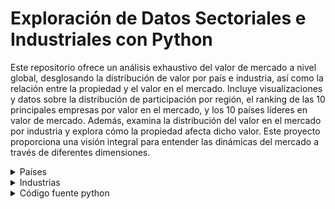 # Exploración de Datos Sectoriales e Industriales con Python

Este repositorio ofrece un análisis exhaustivo del valor de mercado a nivel global, desglosando la distribución de valor por país e industria, así como la relación entre la propiedad y el valor en el mercado. Incluye visualizaciones y datos sobre la distribución de participación por región, el ranking de las 10 principales empresas por valor en el mercado, y los 10 países líderes en valor de mercado. Además, examina la distribución del valor en el mercado por industria y explora cómo la propiedad afecta dicho valor. Este proyecto proporciona una visión integral para entender las dinámicas del mercado a través de diferentes dimensiones.



<details>
  <summary>Países</summary>
  <ul>
    <li><a href="https://colab.research.google.com/drive/1L9vBj8SMAbduPFreR_xdOKp9xos11O2n?usp=sharing" target="_blank" rel="noopener noreferrer">Acceder a países</a></li>
  </ul>
</details>

<details>
  <summary>Industrias</summary>
  <ul>
    <li><a href="https://colab.research.google.com/drive/1sAEIBC0aP1aRSu9KyAeySy_4c1aylNsw?usp=sharing" target="_blank" rel="noopener noreferrer">Acceder a industrias</a></li>
  </ul>
</details>


<details>
   <summary> Código fuente python </summary>

 >  ### Código Fuente Análisis por Industrias

  Aquí puedes agregar más información, listas, o incluso código.

  ```python
  # Código Industrias

  import pandas as pd
  import matplotlib.pyplot as plt
  import seaborn as sns
  from google.colab import files

  # Paso 1: Subir el archivo desde la computadora
  uploaded = files.upload()

  # Paso 2: Cargar el archivo Excel en un DataFrame
  file_path = list(uploaded.keys())[0]  # Obtiene el nombre del archivo subido
  df = pd.read_excel(file_path)

  # Paso 3: Configuración de estilo para las visualizaciones
  sns.set(style="whitegrid")

  # Gráfico de las principales inversiones por empresa (Top 10)
  top_empresas = df.groupby('Name')['Market Value(USD)'].sum().sort_values(ascending=False).head(10).reset_index()

  plt.figure(figsize=(10, 6))
  sns.barplot(x='Market Value(USD)', y='Name', data=top_empresas, palette='viridis')
  plt.title('Top 10 Empresas por Valor de Mercado (USD)')
  plt.xlabel('Valor de Mercado (USD)')
  plt.ylabel('Empresa')
  plt.show()

  # Gráfico de las principales inversiones por país (Top 10)
  top_paises = df.groupby('Country')['Market Value(USD)'].sum().sort_values(ascending=False).head(10).reset_index()

  plt.figure(figsize=(10, 6))
  sns.barplot(x='Market Value(USD)', y='Country', data=top_paises, palette='magma')
  plt.title('Top 10 Países por Valor de Mercado (USD)')
  plt.xlabel('Valor de Mercado (USD)')
  plt.ylabel('País')
  plt.show()

  # Gráfico 3: Distribución del Valor de Mercado por Industria
  plt.figure(figsize=(12, 8))
  sns.boxplot(x='Market Value(USD)', y='Industry', data=df, palette='coolwarm')
  plt.title('Distribución del Valor de Mercado por Industria')
  plt.xlabel('Valor de Mercado (USD)')
  plt.ylabel('Industria')
  plt.show()

  # Gráfico 4: Relación entre Propiedad (Ownership) y Valor de Mercado
  plt.figure(figsize=(10, 6))
  sns.scatterplot(x='Ownership', y='Market Value(USD)', hue='Industry', data=df, palette='deep')
  plt.title('Relación entre Propiedad y Valor de Mercado')
  plt.xlabel('Porcentaje de Propiedad')
  plt.ylabel('Valor de Mercado (USD)')
  plt.legend(title='Industria')
  plt.show()
````
<details>
   <summary> Código fuente python - informe Países </summary>

 >  ### Código Fuente Análisis por Países


  

  ```python
import pandas as pd
import matplotlib.pyplot as plt
import seaborn as sns

# Cargar el archivo Excel
file_path = 'EQ_2024_06_30_Country.xlsx'  # Make sure the file is in the same directory as the notebook OR
# provide the full absolute path to the file. 
xls = pd.ExcelFile(file_path)
data = pd.read_excel(xls, sheet_name='Holdings Report')


# Gráfica 1: Distribución del valor de mercado (USD) por los primeros 20 países (mejorada con valores reducidos)
plt.figure(figsize=(14, 8))
top_20_countries = data.groupby('Country')['Market Value(USD)'].sum().sort_values(ascending=False).head(20)
colors = sns.color_palette("coolwarm", len(top_20_countries))

# Convertir los valores a miles de millones (B) o millones (M)
def format_value(value):
    if value >= 1e9:
        return f'{value/1e9:.1f}B'  # Miles de millones
    else:
        return f'{value/1e6:.1f}M'  # Millones

top_20_countries.plot(kind='bar', color=colors)

# Añadir valores sobre las barras
for index, value in enumerate(top_20_countries):
    plt.text(index, value, format_value(value), ha='center', va='bottom', fontsize=10, rotation=90)

plt.title('Distribución del Valor de Mercado (USD) por los Primeros 20 Países', fontsize=16)
plt.ylabel('Valor de Mercado (USD)', fontsize=14)
plt.xlabel('País', fontsize=14)
plt.xticks(rotation=45, ha='right')
plt.grid(axis='y', linestyle='--', alpha=0.7)
plt.tight_layout()
plt.show()

